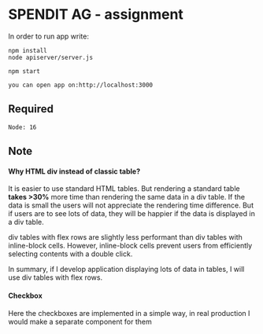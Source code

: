 # SPENDIT AG - assignment

In order to run app write:
```
npm install
node apiserver/server.js

npm start

you can open app on:http://localhost:3000
```

## Required

```
Node: 16
```

## Note

#### Why HTML div instead of classic table?

It is easier to use standard HTML tables. But rendering a standard table **takes >30%** more time than rendering the same data in a div table. If the data is small the users will not appreciate the rendering time difference. But if users are to see lots of data, they will be happier if the data is displayed in a div table.

div tables with flex rows are slightly less performant than div tables with inline-block cells. However, inline-block cells prevent users from efficiently selecting contents with a double click.

In summary, if I develop application displaying lots of data in tables, I will use div tables with flex rows.

#### Checkbox

Here the checkboxes are implemented in a simple way, in real production I would make a separate component for them
